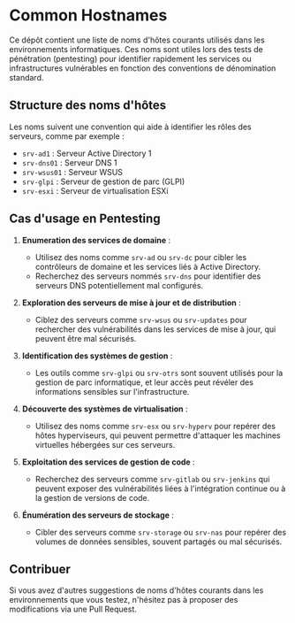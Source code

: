 # Common Hostnames

Ce dépôt contient une liste de noms d'hôtes courants utilisés dans les environnements informatiques. Ces noms sont utiles lors des tests de pénétration (pentesting) pour identifier rapidement les services ou infrastructures vulnérables en fonction des conventions de dénomination standard.

## Structure des noms d'hôtes

Les noms suivent une convention qui aide à identifier les rôles des serveurs, comme par exemple :
- `srv-ad1` : Serveur Active Directory 1
- `srv-dns01` : Serveur DNS 1
- `srv-wsus01` : Serveur WSUS
- `srv-glpi` : Serveur de gestion de parc (GLPI)
- `srv-esxi` : Serveur de virtualisation ESXi

## Cas d'usage en Pentesting

1. **Enumeration des services de domaine** :
   - Utilisez des noms comme `srv-ad` ou `srv-dc` pour cibler les contrôleurs de domaine et les services liés à Active Directory.
   - Recherchez des serveurs nommés `srv-dns` pour identifier des serveurs DNS potentiellement mal configurés.

2. **Exploration des serveurs de mise à jour et de distribution** :
   - Ciblez des serveurs comme `srv-wsus` ou `srv-updates` pour rechercher des vulnérabilités dans les services de mise à jour, qui peuvent être mal sécurisés.

3. **Identification des systèmes de gestion** :
   - Les outils comme `srv-glpi` ou `srv-otrs` sont souvent utilisés pour la gestion de parc informatique, et leur accès peut révéler des informations sensibles sur l'infrastructure.

4. **Découverte des systèmes de virtualisation** :
   - Utilisez des noms comme `srv-esx` ou `srv-hyperv` pour repérer des hôtes hyperviseurs, qui peuvent permettre d'attaquer les machines virtuelles hébergées sur ces serveurs.

5. **Exploitation des services de gestion de code** :
   - Recherchez des serveurs comme `srv-gitlab` ou `srv-jenkins` qui peuvent exposer des vulnérabilités liées à l'intégration continue ou à la gestion de versions de code.

6. **Énumération des serveurs de stockage** :
   - Cibler des serveurs comme `srv-storage` ou `srv-nas` pour repérer des volumes de données sensibles, souvent partagés ou mal sécurisés.

## Contribuer

Si vous avez d'autres suggestions de noms d'hôtes courants dans les environnements que vous testez, n'hésitez pas à proposer des modifications via une Pull Request.
